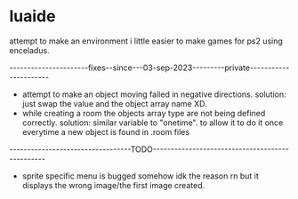 # luaide 

attempt to make an environment i little easier to make games for ps2 using enceladus.

----------------------fixes--since---03-sep-2023---------private----------------------

* attempt to make an object moving failed in negative directions. solution: just swap the value and the object array name XD.
* while creating a room the objects array type are not being defined correctly. solution: similar variable to "onetime". to allow it to do it once everytime a new object is found in .room files


----------------------------------TODO------------------------------------------------
* sprite specific menu is bugged somehow idk the reason rn but it displays the wrong image/the first image created.
